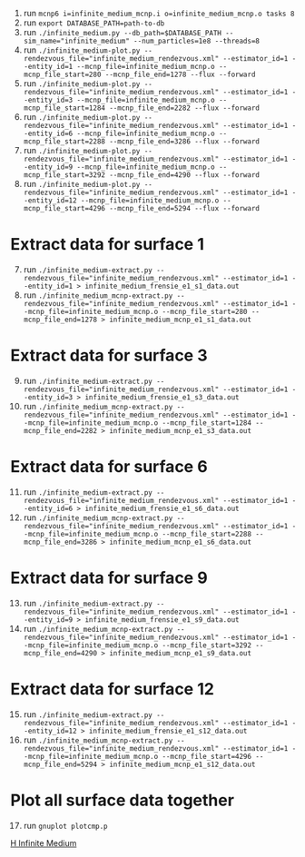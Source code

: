 1. run `mcnp6 i=infinite_medium_mcnp.i o=infinite_medium_mcnp.o tasks 8`
2. run `export DATABASE_PATH=path-to-db`
3. run `./infinite_medium.py --db_path=$DATABASE_PATH --sim_name="infinite_medium" --num_particles=1e8 --threads=8`
4. run `./infinite_medium-plot.py --rendezvous_file="infinite_medium_rendezvous.xml" --estimator_id=1 --entity_id=1 --mcnp_file=infinite_medium_mcnp.o --mcnp_file_start=280 --mcnp_file_end=1278 --flux --forward`
5. run `./infinite_medium-plot.py --rendezvous_file="infinite_medium_rendezvous.xml" --estimator_id=1 --entity_id=3 --mcnp_file=infinite_medium_mcnp.o --mcnp_file_start=1284 --mcnp_file_end=2282 --flux --forward`
6. run `./infinite_medium-plot.py --rendezvous_file="infinite_medium_rendezvous.xml" --estimator_id=1 --entity_id=6 --mcnp_file=infinite_medium_mcnp.o --mcnp_file_start=2288 --mcnp_file_end=3286 --flux --forward`
7. run `./infinite_medium-plot.py --rendezvous_file="infinite_medium_rendezvous.xml" --estimator_id=1 --entity_id=9 --mcnp_file=infinite_medium_mcnp.o --mcnp_file_start=3292 --mcnp_file_end=4290 --flux --forward`
8. run `./infinite_medium-plot.py --rendezvous_file="infinite_medium_rendezvous.xml" --estimator_id=1 --entity_id=12 --mcnp_file=infinite_medium_mcnp.o --mcnp_file_start=4296 --mcnp_file_end=5294 --flux --forward`

# Extract data for surface 1
7. run `./infinite_medium-extract.py --rendezvous_file="infinite_medium_rendezvous.xml" --estimator_id=1 --entity_id=1 > infinite_medium_frensie_e1_s1_data.out`
8. run `./infinite_medium_mcnp-extract.py --rendezvous_file="infinite_medium_rendezvous.xml" --estimator_id=1 --mcnp_file=infinite_medium_mcnp.o --mcnp_file_start=280 --mcnp_file_end=1278 > infinite_medium_mcnp_e1_s1_data.out`

# Extract data for surface 3
9. run `./infinite_medium-extract.py --rendezvous_file="infinite_medium_rendezvous.xml" --estimator_id=1 --entity_id=3 > infinite_medium_frensie_e1_s3_data.out`
10. run `./infinite_medium_mcnp-extract.py --rendezvous_file="infinite_medium_rendezvous.xml" --estimator_id=1 --mcnp_file=infinite_medium_mcnp.o --mcnp_file_start=1284 --mcnp_file_end=2282 > infinite_medium_mcnp_e1_s3_data.out`

# Extract data for surface 6
11. run `./infinite_medium-extract.py --rendezvous_file="infinite_medium_rendezvous.xml" --estimator_id=1 --entity_id=6 > infinite_medium_frensie_e1_s6_data.out`
12. run `./infinite_medium_mcnp-extract.py --rendezvous_file="infinite_medium_rendezvous.xml" --estimator_id=1 --mcnp_file=infinite_medium_mcnp.o --mcnp_file_start=2288 --mcnp_file_end=3286 > infinite_medium_mcnp_e1_s6_data.out`

# Extract data for surface 9
13. run `./infinite_medium-extract.py --rendezvous_file="infinite_medium_rendezvous.xml" --estimator_id=1 --entity_id=9 > infinite_medium_frensie_e1_s9_data.out`
14. run `./infinite_medium_mcnp-extract.py --rendezvous_file="infinite_medium_rendezvous.xml" --estimator_id=1 --mcnp_file=infinite_medium_mcnp.o --mcnp_file_start=3292 --mcnp_file_end=4290 > infinite_medium_mcnp_e1_s9_data.out`

# Extract data for surface 12
15. run `./infinite_medium-extract.py --rendezvous_file="infinite_medium_rendezvous.xml" --estimator_id=1 --entity_id=12 > infinite_medium_frensie_e1_s12_data.out`
16. run `./infinite_medium_mcnp-extract.py --rendezvous_file="infinite_medium_rendezvous.xml" --estimator_id=1 --mcnp_file=infinite_medium_mcnp.o --mcnp_file_start=4296 --mcnp_file_end=5294 > infinite_medium_mcnp_e1_s12_data.out`

# Plot all surface data together
17. run `gnuplot plotcmp.p`

[H Infinite Medium](h_infinite_medium_current.png "H Infinite Medium")